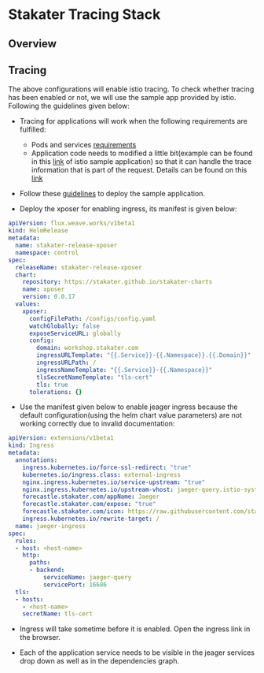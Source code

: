 # Stakater Tracing Stack

## Overview

## Tracing

The above configurations will enable istio tracing. To check whether tracing has been enabled or not, we will use the sample app provided by istio. Following the guidelines given below:

* Tracing for applications will work when the following requirements are fulfilled:

  * Pods and services [requirements](https://istio.io/docs/setup/kubernetes/prepare/requirements/)
  * Application code needs to modified a little bit(example can be found in this [link](https://github.com/istio/istio/blob/master/samples/bookinfo/src/productpage/productpage.py#L130) of istio sample application) so that it can handle the trace information that is part of the request. Details can be found on this [link](https://github.com/istio/istio/issues/14094)  


* Follow these [guidelines](https://istio.io/docs/examples/bookinfo/) to deploy the sample application.

* Deploy the xposer for enabling ingress, its manifest is given below:
```yaml
apiVersion: flux.weave.works/v1beta1
kind: HelmRelease
metadata:
  name: stakater-release-xposer
  namespace: control
spec:
  releaseName: stakater-release-xposer
  chart:
    repository: https://stakater.github.io/stakater-charts 
    name: xposer
    version: 0.0.17
  values:
    xposer:
      configFilePath: /configs/config.yaml
      watchGlobally: false
      exposeServiceURL: globally
      config:
        domain: workshop.stakater.com
        ingressURLTemplate: "{{.Service}}-{{.Namespace}}.{{.Domain}}"
        ingressURLPath: /
        ingressNameTemplate: "{{.Service}}-{{.Namespace}}"
        tlsSecretNameTemplate: "tls-cert"
        tls: true
      tolerations: {}
```

* Use the manifest given below to enable jeager ingress because the default configuration(using the helm chart value parameters) are not working correctly due to invalid documentation: 

```yaml
apiVersion: extensions/v1beta1
kind: Ingress
metadata:
  annotations:    
    ingress.kubernetes.io/force-ssl-redirect: "true"
    kubernetes.io/ingress.class: external-ingress
    nginx.ingress.kubernetes.io/service-upstream: "true"
    nginx.ingress.kubernetes.io/upstream-vhost: jaeger-query.istio-system.svc.cluster.local
    forecastle.stakater.com/appName: Jaeger
    forecastle.stakater.com/expose: "true"
    forecastle.stakater.com/icon: https://raw.githubusercontent.com/stakater/ForecastleIcons/master/jaeger.png
    ingress.kubernetes.io/rewrite-target: /
  name: jaeger-ingress
spec:
  rules:
  - host: <host-name>
    http:
      paths:
      - backend:
          serviceName: jaeger-query
          servicePort: 16686
  tls:
  - hosts:
    - <host-name>
    secretName: tls-cert
```

* Ingress will take sometime before it is enabled. Open the ingress link in the browser.

* Each of the application service needs to be visible in the jeager services drop down as well as in the dependencies graph.